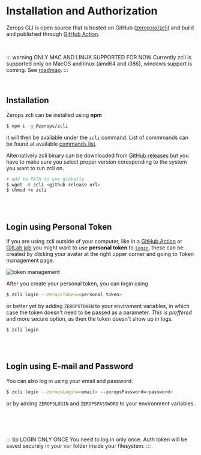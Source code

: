 # Installation and Authorization

Zerops CLI is open source that is hosted on GitHub ([zeropsio/zcli](https://github.com/zeropsio/zcli)) and build and published through [GitHub Action](https://github.com/zeropsio/zcli/actions?query=workflow%3A%22Upload+build+asset%22).

<br/>

::: warning ONLY MAC AND LINUX SUPPORTED FOR NOW
Currently zcli is supported only on MacOS and linux (amd64 and i386), windows support is coming. See [roadmap]().
:::

<br/>

## Installation

Zerops zcli can be installed using **npm**

```bash
$ npm i -g @zerops/zcli
```

it will then be available under the `zcli` command. List of commmands can be found at available [commands list]().

Alternatively zcli binary can be downloaded from [GitHub releases](https://github.com/zeropsio/zcli/releases) but you have to make sure you select proper version coresponding to the system you want to run zcli on.

```bash
# add to PATH to use globally
$ wget -O zcli <github release url>
$ chmod +x zcli
```

<br/>
<br/>

## Login using Personal Token

If you are using zcli outside of your computer, like in a [GitHub Action]() or [GitLab job]() you might want to use **personal token** to [`login`](), these can be created by clicking your avatar at the right upper corner and going to Token management page.

![token management](/token-management.png "token management")

After you create your personal token, you can login using

```bash
$ zcli login --zeropsToken=<personal token>
```

or better yet by adding `ZEROPSTOKEN` to your enviroment variables, in which case the token doesn't need to be passed as a parameter. *This is preffered* and more secure option, as then the token doesn't show up in logs.

```bash
$ zcli login
```

<br/>
<br/>

## Login using E-mail and Password

You can also log in using your email and password.

```bash
$ zcli login --zeropsLogin=<email> --zeropsPassword=<password>
```

or by adding `ZEROPSLOGIN` and `ZEROPSPASSWORD` to your environment variables.

<br/>
<br/>
<br/>

::: tip LOGIN ONLY ONCE
You need to log in only once. Auth token will be saved securely in your `var` folder inside your filesystem.
:::
